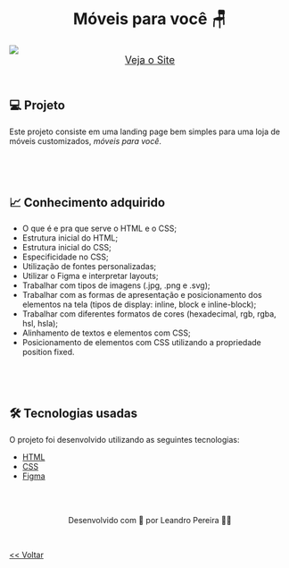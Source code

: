 <h1 align="center">Móveis para você 🪑</h1>

<img src="./moveis_para_voce.png">


<div align="center">
    <a style="font-size: 18px" href="https://oleandropereira.github.io/EXPLORER/level02/stage02/projeto01/" target="_blank"> Veja o Site</a>
</div>


<br>
<h1>

<h2> 💻 Projeto </h2>

Este projeto consiste em uma landing page bem simples para uma loja de móveis customizados, _móveis para você_.

<br>
<br>
<h1>

<h2> 📈 Conhecimento adquirido </h2>

* O que é e pra que serve o HTML e o CSS;
* Estrutura inicial do HTML;
* Estrutura inicial do CSS;
* Especificidade no CSS;
* Utilização de fontes personalizadas;
* Utilizar o Figma e interpretar layouts;
* Trabalhar com tipos de imagens (.jpg, .png e .svg);
* Trabalhar com as formas de apresentação e posicionamento dos elementos na tela (tipos de display: inline, block e inline-block);
* Trabalhar com diferentes formatos de cores (hexadecimal, rgb, rgba, hsl, hsla);
* Alinhamento de textos e elementos com CSS;
* Posicionamento de elementos com CSS utilizando a propriedade position fixed.

<br>
<br>
<h1>

<h2> 🛠 Tecnologias usadas </h2>

O projeto foi desenvolvido utilizando as seguintes tecnologias:

- [HTML](https://www.w3schools.com/html/)
- [CSS](https://www.w3schools.com/css/default.asp)
- [Figma](https://www.figma.com/design/)

<br>
<br>

<p align="center"> Desenvolvido com 💜 por Leandro Pereira ✌🏽<p>

<br>

<a href="../../README.md"><< Voltar</a>
